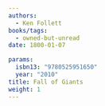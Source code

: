 ```yaml
---
authors:
  - Ken Follett
books/tags:
  - owned-but-unread
date: 1800-01-07

params:
  isbn13: "9780525951650"
  year: "2010"
title: Fall of Giants
weight: 1
---
```


<!--more-->

